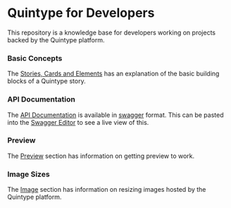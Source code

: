 # Quintype for Developers

This repository is a knowledge base for developers working on projects backed by the Quintype platform.

### Basic Concepts

The [Stories, Cards and Elements](./stories-cards-and-elements.md) has an explanation of the basic building blocks of a Quintype story.

### API Documentation

The [API Documentation](https://itsman.quintype.com/sketches-swagger.json) is available in [swagger](http://swagger.io) format. This can be pasted into the [Swagger Editor](http://editor.swagger.io) to see a live view of this.

### Preview

The [Preview](preview/index.md) section has information on getting preview to work.

### Image Sizes

The [Image](image/index.md) section has information on resizing images hosted by the Quintype platform.
